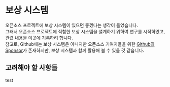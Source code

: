 # 보상 시스템

오픈소스 프로젝트에 보상 시스템이 있으면 좋겠다는 생각이 들었습니다.  
그래서 오픈소스 프로젝트에 적함한 보상 시스템을 설계하기 위하여 연구를 시작하였고, 관련 내용을 이곳에 기록하려 합니다.  
참고로, Github에는 보상 시스템은 아니지만 오픈소스 기여자들을 위한 [Github의 Sponsor](https://github.com/sponsors)가 존재하지만, 보상 시스템과 함께 활용해 볼 수 있을 것 같습니다.  

## 고려해야 할 사항들

test
